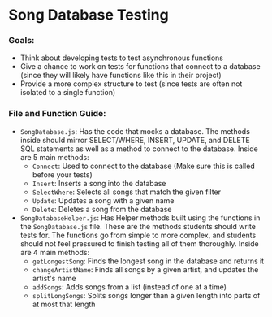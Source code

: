 # Song Database Testing

### Goals:
  - Think about developing tests to test asynchronous functions
  - Give a chance to work on tests for functions that connect to a database (since they will likely have functions like this in their project)
  - Provide a more complex structure to test (since tests are often not isolated to a single function)

### File and Function Guide:
 - `SongDatabase.js`: Has the code that mocks a database. The methods inside should mirror SELECT/WHERE, INSERT, UPDATE, and DELETE SQL statements as well as a method to connect to the database. Inside are 5 main methods:
    - `Connect`: Used to connect to the database (Make sure this is called before your tests)
    - `Insert`: Inserts a song into the database
    - `SelectWhere`: Selects all songs that match the given filter
    - `Update`: Updates a song with a given name
    - `Delete`: Deletes a song from the database
 - `SongDatabaseHelper.js`: Has Helper methods built using the functions in the `SongDatabase.js` file. These are the methods students should write tests for. The functions go from simple to more complex, and students should not feel pressured to finish testing all of them thoroughly. Inside are 4 main methods:
     - `getLongestSong`: Finds the longest song in the database and returns it
     - `changeArtistName`: Finds all songs by a given artist, and updates the artist's name
     - `addSongs`: Adds songs from a list (instead of one at a time)
     - `splitLongSongs`: Splits songs longer than a given length into parts of at most that length